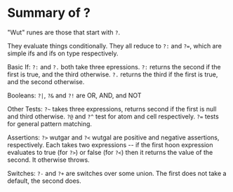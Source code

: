 
# Summary of ?

"Wut" runes are those that start with `?`.

They evaluate things conditionally.  They all reduce to
`?:` and `?=`, which are simple ifs and ifs on type 
respectively.

Basic If:
`?:` and `?.` both take three epressions.
`?:` returns the second if the first is true,
and the third otherwise.
`?.` returns the third if the first is true,
and the second otherwise.

Booleans:
`?|`, `?&` and `?!` are OR, AND, and NOT

Other Tests:
`?~` takes three expressions, returns second
if the first is null and third otherwise.
`?@` and `?^` test for atom and cell respectively.
`?=` tests for general pattern matching.

Assertions:
`?>` wutgar and `?<` wutgal are positive and 
negative assertions, respectively.  Each takes
two expressions -- if the first hoon expression
evaluates to true (for `?>`) or false (for `?<`)
then it returns the value of the second.  It otherwise
throws.

Switches:
`?-` and `?+` are switches over some union.
The first does not take a default, the second
does.

